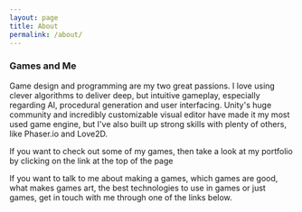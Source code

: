 ```yaml
---
layout: page
title: About
permalink: /about/
---
```


### Games and Me

Game design and programming are my two great passions. I love using clever algorithms to deliver deep, but intuitive gameplay, especially regarding AI, procedural generation and user interfacing.  Unity's huge community and incredibly customizable visual editor have made it my most used game engine, but I've also built up strong skills with plenty of others, like Phaser.io and Love2D.

If you want to check out some of my games, then take a look at my portfolio by clicking on the link at the top of the page

If you want to talk to me about making a games, which games are good, what makes games art, the best technologies to use in games or just games, get in touch with me through one of the links below.